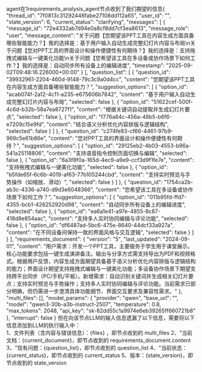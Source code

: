 agent在1requirements_analysis_agent节点收到了我们期望的信息{
  "thread_id": "7f0813c31292446fabe27108dd112a65",
  "user_id": "",
  "state_version": 6,
  "current_status": "clarifying",
  "messages": [
    {
      "message_id": "72e4332ab7d94e0a8cf8dd7cf3ea8613",
      "message_role": "user",
      "message_content": "关于问题【您期望该PPT工具在内容生成方面具备哪些智能能力？】我的选择是：基于用户输入自动生成完整幻灯片内容与布局\n关于问题【您对PPT工具的界面设计和操作便捷性有何期待？】我的选择是：支持拖拽式编辑与一键美化功能\n关于问题【您希望该工具在多设备或协作场景下如何工作？】我的选择是：自动同步所有设备上的编辑进度",
      "timestamp": "2025-09-02T09:48:16.226000+00:00"
    }
  ],
  "question_list": [
    {
      "question_id": "39932961-2204-460d-9148-79c3c9a0d4cc",
      "content": "您期望该PPT工具在内容生成方面具备哪些智能能力？",
      "suggestion_options": [
        {
          "option_id": "acab074f-2a12-4c11-a235-e675606b7842",
          "content": "基于用户输入自动生成完整幻灯片内容与布局",
          "selected": false
        },
        {
          "option_id": "51622cef-500f-4c6d-b32b-58a7ea8727f1",
          "content": "根据关键词自动提取并生成幻灯片要点",
          "selected": false
        },
        {
          "option_id": "f776a84c-456a-48b5-b6f6-e7209c15e9fd",
          "content": "结合语义分析优化内容排版与逻辑结构",
          "selected": false
        }
      ]
    },
    {
      "question_id": "c274fe83-cf66-4461-97b9-969c5e61b86e",
      "content": "您对PPT工具的界面设计和操作便捷性有何期待？",
      "suggestion_options": [
        {
          "option_id": "29125eb2-4b03-4553-b96a-541a25118806",
          "content": "支持语音指令控制页面切换与编辑",
          "selected": false
        },
        {
          "option_id": "6a3f8f0a-165d-4ec9-a9e9-ccf3d9f1fe7e",
          "content": "支持拖拽式编辑与一键美化功能",
          "selected": false
        },
        {
          "option_id": "b5fde65f-6c6b-4019-af63-77b105244cbd",
          "content": "支持实时预览与手势操作（如缩放、滑动）",
          "selected": false
        }
      ]
    },
    {
      "question_id": "1754ca2b-ab3c-4336-a740-d9d3e6048366",
      "content": "您希望该工具在多设备或协作场景下如何工作？",
      "suggestion_options": [
        {
          "option_id": "011b95fd-ffd7-4355-bcb1-426252920d98",
          "content": "自动同步所有设备上的编辑进度",
          "selected": false
        },
        {
          "option_id": "ea6a1e41-a97e-4855-8c87-418d8e854aac",
          "content": "支持多人实时协同编辑与评论功能",
          "selected": false
        },
        {
          "option_id": "df6487ad-5bc6-475e-8640-44dcf33a927a",
          "content": "在不同设备间保持一致的界面风格与交互逻辑",
          "selected": false
        }
      ]
    }
  ],
  "requirements_document": {
    "version": "5",
    "last_updated": "2024-09-01",
    "content": "用户需求：开发一个PPT工具，主要服务于学生用于课堂展示。核心功能要求包括一键生成演讲备注。输出与分享方式需支持导出为PDF和视频格式。根据用户反馈，内容生成方面期望具备基于语义分析优化内容排版与逻辑结构的能力；界面设计期望支持拖拽式编辑与一键美化功能；多设备协作场景下期望支持跨平台同步（PC/手机/平板）。新增需求：自动识别关键词并生成相关幻灯片要点；支持实时预览与手势操作；支持多人实时协同编辑与评论功能。当前需求已部分明确，但仍需进一步澄清具体功能细节、界面交互要求及兼容性需求。"
  },
  "multi_files": [],
  "model_params": {
    "provider": "qwen",
    "base_url": "",
    "model": "qwen3-30b-a3b-instruct-2507",
    "temperature": 0.8,
    "max_tokens": 2048,
    "api_key": "sk-82dd55c1a9974e6eb39265ff660721b8"
  },
  "interrupt": false
}
但在向该节点LLM的输入信息遗漏了以下信息，需要将以下信息添加到LLM的执行输入中：    
    1、文件列表（含内容与错误信息）：{files} ，即节点收到的 multi_files
    2、"当前文档：{current_document}，即节点收到的 requirements_document.content
    3、"现有问题：{question_list}，即节点收到的 question_list
    4、"当前状态：{current_status}，即节点收到的 current_status
    5、版本：{state_version}，即节点收到的 state_version
